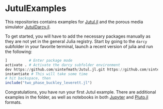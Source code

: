 # JutulExamples
 
This repositories contains examples for [Jutul.jl](https://github.com/sintefmath/Jutul.jl/) and the porous media simulator [JutulDarcy.jl](https://github.com/sintefmath/JutulDarcy.jl/).

To get started, you will have to add the necessary packages manually as they are not yet in the general Julia registry. Start by going to the `darcy` subfolder in your favorite terminal, launch a recent version of julia and run the following:
```julia
]          # Enter package mode
activate . # Activate the darcy subfolder environment
dev https://github.com/sintefmath/Jutul.jl.git https://github.com/sintefmath/JutulDarcy.jl.git https://github.com/sintefmath/JutulViz.jl.git
instantiate # This will take some time
# hit backspace, then
include("two_phase_buckley_leverett.jl")
```
Congratulations, you have run your first Jutul example. There are additional examples in the folder, as well as notebooks in both [Jupyter](https://jupyter.org/) and [Pluto.jl](https://github.com/fonsp/Pluto.jl) formats.
